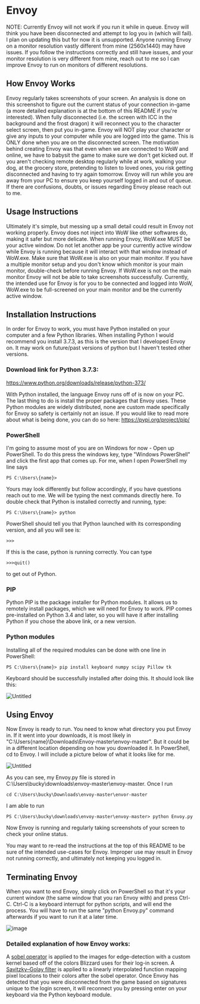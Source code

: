 # Envoy

NOTE: Currently Envoy will not work if you run it while in queue. Envoy will think you have been disconnected and attempt to log you in (which will fail). I plan on updating this but for now it is unsupported. Anyone running Envoy on a monitor resolution vastly different from mine (2560x1440) may have issues. If you follow the instructions correctly and still have issues, and your monitor resolution is very different from mine, reach out to me so I can improve Envoy to run on monitors of different resolutions.

## How Envoy Works

Envoy regularly takes screenshots of your screen. An analysis is done on this screenshot to figure out the current status of your connection in-game (a more detailed explanation is at the bottom of this README if you're interested). When fully disconnected (i.e. the screen with ICC in the background and the frost dragon) it will reconnect you to the character select screen, then put you in-game. Envoy will NOT play your character or give any inputs to your computer while you are logged into the game. This is ONLY done when you are on the disconnected screen. The motivation behind creating Envoy was that even when we are connected to WoW and online, we have to babysit the game to make sure we don't get kicked out. If you aren't checking remote desktop regularly while at work, walking your dog, at the grocery store, pretending to listen to loved ones, you risk getting disconnected and having to try again tomorrow. Envoy will run while you are away from your PC to ensure you keep yourself logged in and out of queue. If there are confusions, doubts, or issues regarding Envoy please reach out to me.

## Usage Instructions

Ultimately it's simple, but messing up a small detail could result in Envoy not working properly. Envoy does not inject into WoW like other softwares do, making it safer but more delicate. When running Envoy, WoW.exe MUST be your active window. Do not let another app be your currently active window while Envoy is running because it will interact with that window instead of WoW.exe. Make sure that WoW.exe is also on your main monitor. If you have a multiple monitor setup and you don't know which monitor is your main monitor, double-check before running Envoy. If WoW.exe is not on the main monitor Envoy will not be able to take screenshots successfully. Currently, the intended use for Envoy is for you to be connected and logged into WoW, WoW.exe to be full-screened on your main monitor and be the currently active window.

## Installation Instructions 

In order for Envoy to work, you must have Python installed on your computer and a few Python libraries. When installing Python I would recommend you install 3.7.3, as this is the version that I developed Envoy on. It may work on future/past versions of python but I haven't tested other versions.

### Download link for Python 3.7.3:
https://www.python.org/downloads/release/python-373/

With Python installed, the language Envoy runs off of is now on your PC. The last thing to do is install the proper packages that Envoy uses. These Python modules are widely distributed, none are custom made specifically for Envoy so safety is certainly not an issue. If you would like to read more about what is being done, you can do so here: https://pypi.org/project/pip/

### PowerShell
I'm going to assume most of you are on Windows for now - Open up PowerShell. To do this press the windows key, type "Windows PowerShell" and click the first app that comes up. For me, when I open PowerShell my line says
```
PS C:\Users\{name}>
```
Yours may look differently but follow accordingly, if you have questions reach out to me. We will be typing the next commands directly here. To double check that Python is installed correctly and running, type:
```
PS C:\Users\{name}> python
```

PowerShell should tell you that Python launched with its corresponding version, and all you will see is:
```
>>>
```
If this is the case, python is running correctly. You can type
```
>>>quit()
```
to get out of Python.

### PIP
Python PIP is the package installer for Python modules. It allows us to remotely install packages, which we will need for Envoy to work. PIP comes pre-installed on Python 3.4 and later, so you will have it after installing Python if you chose the above link, or a new version.

### Python modules
Installing all of the required modules can be done with one line in PowerShell:
```
PS C:\Users\{name}> pip install keyboard numpy scipy Pillow tk
```
Keyboard should be successfully installed after doing this.
It should look like this:

![Untitled](https://user-images.githubusercontent.com/115406246/194914147-6d7ccf5e-b005-41df-a359-051c3d7032bd.png)


## Using Envoy
Now Envoy is ready to run. You need to know what directory you put Envoy in. If it went into your downloads, it is most likely in "C:\Users\{name}\Downloads\Envoy-master\envoy-master". But it could be in a different location depending on how you downloaded it. In PowerShell, cd to Envoy. I will include a picture below of what it looks like for me.

![Untitled](https://user-images.githubusercontent.com/115406246/194914470-a402f198-c55e-47b6-80fe-6270e12c5286.png)

As you can see, my Envoy.py file is stored in C:\Users\bucky\downloads\envoy-master\envoy-master. Once I run
```
cd C:\Users\bucky\Downloads\envoy-master\envor-master
```
I am able to run
```
PS C:\Users\bucky\downloads\envoy-master\envoy-master> python Envoy.py
```
Now Envoy is running and regularly taking screenshots of your screen to check your online status.

You may want to re-read the instructions at the top of this README to be sure of the intended use-cases for Envoy. Improper use may result in Envoy not running correctly, and ultimately not keeping you logged in.

## Terminating Envoy
When you want to end Envoy, simply click on PowerShell so that it's your current window (the same window that you ran Envoy with) and press Ctrl-C. Ctrl-C is a keyboard interrupt for python scripts, and will end the process. You will have to run the same "python Envoy.py" command afterwards if you want to run it at a later time.

![image](https://user-images.githubusercontent.com/115406246/194777305-5e452aee-c56d-4cb4-93e5-eda4d79cadef.png)



### Detailed explanation of how Envoy works:
A [sobel operator](https://en.wikipedia.org/wiki/Sobel_operator) is applied to the images for edge-detection with a custom kernel based off of the colors Blizzard uses for their log-in screen. A [Savitzky–Golay filter](https://en.wikipedia.org/wiki/Savitzky%E2%80%93Golay_filter) is applied to a linearly interpolated function mapping pixel locations to their colors after the sobel operator. Once Envoy has detected that you were disconnected from the game based on signatures unique to the login screen, it will reconnect you by pressing enter on your keyboard via the Python keyboard module.
